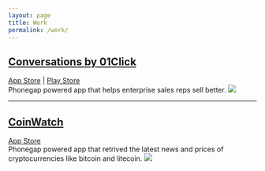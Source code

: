 ```yaml
---
layout: page
title: Work
permalink: /work/
---
```


<h2 class="h2-link"><a href="http://www.01click.net/">Conversations by 01Click</a></h2>

<div class="subheader-links">
<a href="https://itunes.apple.com/us/app/conversations-by-01click/id733144765?mt=8">App Store</a> | <a href="https://play.google.com/store/apps/details?id=net.zero1Click.conversations&hl=en">Play Store</a>
</div>
Phonegap powered app that helps enterprise sales reps sell better.
<img class="work-screenshot" src="{{ site.baseurl }}/images/conversations_01click.png">

<hr>

<h2 class="h2-link"><a href="http://www.coinwatchapp.com/">CoinWatch</a></h2>
<div class="subheader-links">
<a href="https://itunes.apple.com/us/app/conversations-by-01click/id733144765?mt=8">App Store</a>
</div>
Phonegap powered app that retrived the latest news and prices of cryptocurrencies like bitcoin and litecoin.
<img class="work-screenshot" src="{{ site.baseurl }}/images/coinwatch.png">
